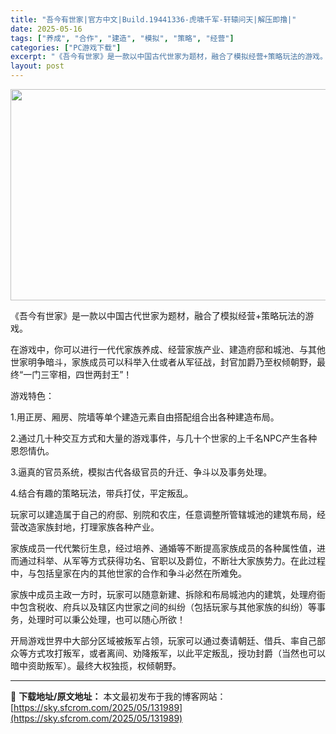 ```yaml
---
title: "吾今有世家|官方中文|Build.19441336-虎啸千军-轩辕问天|解压即撸|"
date: 2025-05-16
tags: ["养成", "合作", "建造", "模拟", "策略", "经营"]
categories: ["PC游戏下载"]
excerpt: "《吾今有世家》是一款以中国古代世家为题材，融合了模拟经营+策略玩法的游戏。 在游戏中，你可以进行一代代家族养成、经营家族产业、建造府邸和城池、与其他世家明争暗斗，家族成员可以科举入仕或者从军征战，封官加爵乃至权倾朝野，最终“一门三宰相，四世两封王”！ 游戏特色： 1.用正房、厢房、院墙等单个建造元素&hellip;"
layout: post
---
```


<img class="aligncenter size-full wp-image-131977" src="https://sky.sfcrom.com/wp-content/uploads/2025/05/2025051602134880.webp" alt="" width="600" height="338" />

《吾今有世家》是一款以中国古代世家为题材，融合了模拟经营+策略玩法的游戏。

在游戏中，你可以进行一代代家族养成、经营家族产业、建造府邸和城池、与其他世家明争暗斗，家族成员可以科举入仕或者从军征战，封官加爵乃至权倾朝野，最终“一门三宰相，四世两封王”！

游戏特色：

1.用正房、厢房、院墙等单个建造元素自由搭配组合出各种建造布局。

2.通过几十种交互方式和大量的游戏事件，与几十个世家的上千名NPC产生各种恩怨情仇。

3.逼真的官员系统，模拟古代各级官员的升迁、争斗以及事务处理。

4.结合有趣的策略玩法，带兵打仗，平定叛乱。

玩家可以建造属于自己的府邸、别院和农庄，任意调整所管辖城池的建筑布局，经营改造家族封地，打理家族各种产业。

家族成员一代代繁衍生息，经过培养、通婚等不断提高家族成员的各种属性值，进而通过科举、从军等方式获得功名、官职以及爵位，不断壮大家族势力。在此过程中，与包括皇家在内的其他世家的合作和争斗必然在所难免。

家族中成员主政一方时，玩家可以随意新建、拆除和布局城池内的建筑，处理府衙中包含税收、府兵以及辖区内世家之间的纠纷（包括玩家与其他家族的纠纷）等事务，处理时可以秉公处理，也可以随心所欲！

开局游戏世界中大部分区域被叛军占领，玩家可以通过奏请朝廷、借兵、率自己部众等方式攻打叛军，或者离间、劝降叛军，以此平定叛乱，授功封爵（当然也可以暗中资助叛军）。最终大权独揽，权倾朝野。

---
📖 **下载地址/原文地址：** 本文最初发布于我的博客网站：[https://sky.sfcrom.com/2025/05/131989](https://sky.sfcrom.com/2025/05/131989)
